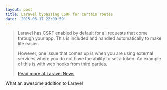 ```yaml
---
layout: post
title: Laravel bypassing CSRF for certain routes
date: '2015-06-17 22:09:59'
---
```


> Laravel has CSRF enabled by default for all requests that come through your app. This is included and handled automatically to make life easier.
> 
> However, one issue that comes up is when you are using external services where you do not have the ability to set a token. An example of this is with web hooks from third parties.
>
> [Read more at Laravel News](https://laravel-news.com/2015/06/excluding-routes-from-the-csrf-middleware/)

What an awesome addition to Laravel